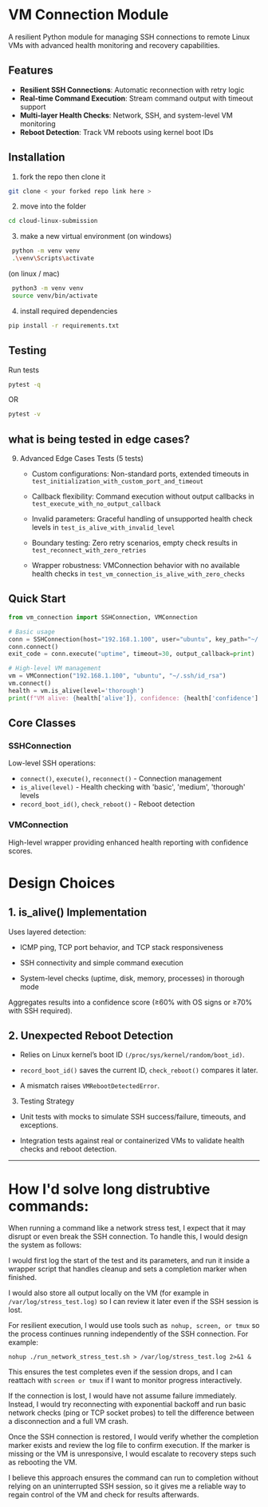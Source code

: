# VM Connection Module

A resilient Python module for managing SSH connections to remote Linux VMs with advanced health monitoring and recovery capabilities.

## Features
- **Resilient SSH Connections**: Automatic reconnection with retry logic
- **Real-time Command Execution**: Stream command output with timeout support
- **Multi-layer Health Checks**: Network, SSH, and system-level VM monitoring
- **Reboot Detection**: Track VM reboots using kernel boot IDs
## Installation
1. fork the repo then clone it
```bash
git clone < your forked repo link here >
```
2. move into the folder
```bash
cd cloud-linux-submission
```
3. make a new virtual environment (on windows)
```bash
 python -m venv venv
 .\venv\Scripts\activate
```
(on linux / mac)
```bash
 python3 -m venv venv
 source venv/bin/activate
```
4. install required dependencies 
```bash
pip install -r requirements.txt
```
## Testing
Run tests  
```bash 
pytest -q 
``` 
OR 
```bash
pytest -v
```
## what is being tested in edge cases? 
9. Advanced Edge Cases Tests (5 tests)
    * Custom configurations: Non-standard ports, extended timeouts in `test_initialization_with_custom_port_and_timeout`

    * Callback flexibility: Command execution without output callbacks in 
    `test_execute_with_no_output_callback`

    * Invalid parameters: Graceful handling of unsupported health check levels in 
    `test_is_alive_with_invalid_level`

    * Boundary testing: Zero retry scenarios, empty check results
    in `test_reconnect_with_zero_retries`

    * Wrapper robustness: VMConnection behavior with no available health checks in `test_vm_connection_is_alive_with_zero_checks`

## Quick Start

```python
from vm_connection import SSHConnection, VMConnection

# Basic usage
conn = SSHConnection(host="192.168.1.100", user="ubuntu", key_path="~/.ssh/id_rsa")
conn.connect()
exit_code = conn.execute("uptime", timeout=30, output_callback=print)

# High-level VM management
vm = VMConnection("192.168.1.100", "ubuntu", "~/.ssh/id_rsa")
vm.connect()
health = vm.is_alive(level='thorough')
print(f"VM alive: {health['alive']}, confidence: {health['confidence']:.2f}")
```

## Core Classes

### SSHConnection
Low-level SSH operations:
- `connect()`, `execute()`, `reconnect()` - Connection management
- `is_alive(level)` - Health checking with 'basic', 'medium', 'thorough' levels
- `record_boot_id()`, `check_reboot()` - Reboot detection

### VMConnection
High-level wrapper providing enhanced health reporting with confidence scores.

# Design Choices
 ## 1. is_alive() Implementation

Uses layered detection:

* ICMP ping, TCP port behavior, and TCP stack responsiveness

* SSH connectivity and simple command execution

* System-level checks (uptime, disk, memory, processes) in thorough mode

Aggregates results into a confidence score (≥60% with OS signs or ≥70% with SSH required).

## 2. Unexpected Reboot Detection

* Relies on Linux kernel’s boot ID `(/proc/sys/kernel/random/boot_id)`.

* `record_boot_id()` saves the current ID, `check_reboot()` compares it later.

* A mismatch raises `VMRebootDetectedError`.

3. Testing Strategy

* Unit tests with mocks to simulate SSH success/failure, timeouts, and exceptions.

* Integration tests against real or containerized VMs to validate health checks and reboot detection.

----
# How I'd solve long distrubtive commands:

When running a command like a network stress test, I expect that it may disrupt or even break the SSH connection. To handle this, I would design the system as follows:

I would first log the start of the test and its parameters, and run it inside a wrapper script that handles cleanup and sets a completion marker when finished.

I would also store all output locally on the VM (for example in `/var/log/stress_test.log)` so I can review it later even if the SSH session is lost.

For resilient execution, I would use tools such as` nohup, screen, or tmux` so the process continues running independently of the SSH connection. For example:

`nohup ./run_network_stress_test.sh > /var/log/stress_test.log 2>&1 &`

This ensures the test completes even if the session drops, and I can reattach with `screen or tmux` if I want to monitor progress interactively.

If the connection is lost, I would have not assume failure immediately. Instead, I would try reconnecting with exponential backoff and run basic network checks (ping or TCP socket probes) to tell the difference between a disconnection and a full VM crash.

Once the SSH connection is restored, I would verify whether the completion marker exists and review the log file to confirm execution. If the marker is missing or the VM is unresponsive, I would escalate to recovery steps such as rebooting the VM.

I believe this approach ensures the command can run to completion without relying on an uninterrupted SSH session, so it gives me a reliable way to regain control of the VM and check for results afterwards.
